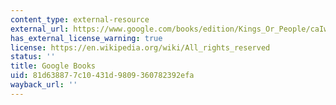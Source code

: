 ```yaml
---
content_type: external-resource
external_url: https://www.google.com/books/edition/Kings_Or_People/caIwDwAAQBAJ?hl=en&gbpv=1
has_external_license_warning: true
license: https://en.wikipedia.org/wiki/All_rights_reserved
status: ''
title: Google Books
uid: 81d63887-7c10-431d-9809-360782392efa
wayback_url: ''
---
```

